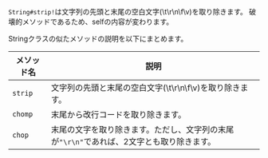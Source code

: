 `String#strip!`は文字列の先頭と末尾の空白文字(\t\r\n\f\v)を取り除きます。
破壊的メソッドであるため、selfの内容が変わります。

Stringクラスの似たメソッドの説明を以下にまとめます。

| メソッド名 | 説明 |
|-|-|
| `strip` | 文字列の先頭と末尾の空白文字(\t\r\n\f\v)を取り除きます。 |
| `chomp` | 末尾から改行コードを取り除きます。 |
| `chop` | 末尾の文字を取り除きます。ただし、文字列の末尾が`"\r\n"`であれば、2文字とも取り除きます。|